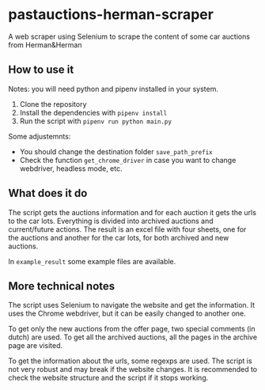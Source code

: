 # pastauctions-herman-scraper
A web scraper using Selenium to scrape the content of some car auctions from Herman&amp;Herman

## How to use it

Notes: you will need python and pipenv installed in your system.

1. Clone the repository
2. Install the dependencies with `pipenv install`
3. Run the script with `pipenv run python main.py`

Some adjustemnts:
- You should change the destination folder `save_path_prefix`
- Check the function `get_chrome_driver` in case you want to change webdriver, headless mode, etc.

## What does it do

The script gets the auctions information and for each auction it gets the urls to the car lots. Everything is divided into archived auctions and current/future actions. The result is an excel file with four sheets, one for the auctions and another for the car lots, for both archived and new auctions. 

In `example_result` some example files are available.

## More technical notes

The script uses Selenium to navigate the website and get the information. It uses the Chrome webdriver, but it can be easily changed to another one.

To get only the new auctions from the offer page, two special comments (in dutch) are used. To get all the archived auctions, all the pages in the archive page are visited.

To get the information about the urls, some regexps are used. The script is not very robust and may break if the website changes. It is recommended to check the website structure and the script if it stops working.
